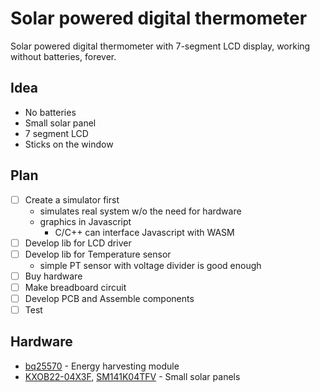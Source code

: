 # Solar powered digital thermometer
Solar powered digital thermometer with 7-segment LCD display, working without batteries, forever.

## Idea
- No batteries
- Small solar panel
- 7 segment LCD
- Sticks on the window

## Plan
- [ ] Create a simulator first
  - simulates real system w/o the need for hardware
  - graphics in Javascript
    - C/C++ can interface Javascript with WASM
- [ ] Develop lib for LCD driver
- [ ] Develop lib for Temperature sensor
  - simple PT sensor with voltage divider is good enough
- [ ] Buy hardware
- [ ] Make breadboard circuit
- [ ] Develop PCB and Assemble components
- [ ] Test

## Hardware
- [bq25570](https://www.google.com/url?sa=t&rct=j&q=&esrc=s&source=web&cd=&cad=rja&uact=8&ved=2ahUKEwipkpfaq879AhWhTOUKHSoaA-oQFnoECBUQAQ&url=https%3A%2F%2Fwww.ti.com%2Fproduct%2FBQ25570&usg=AOvVaw0hm_ryt7VxZQO9Xsd7HfMh) - Energy harvesting module
- [KXOB22-04X3F](https://ixapps.ixys.com/DataSheet/KXOB22-04X3F_Nov16.pdf), [SM141K04TFV](https://waf-e.dubuplus.com/anysolar.dubuplus.com/techsupport@anysolar.biz/O18BEsz/DubuDisk/www/Gen3/SM141K04TFV%20DATA%20SHEET%20202105.pdf) - Small solar panels
